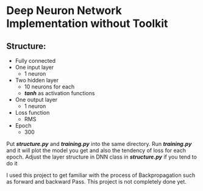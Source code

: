 # Deep Neuron Network Implementation without Toolkit

## Structure:
- Fully connected
- One input layer
  - 1 neuron
- Two hidden layer
  - 10 neurons for each
  - ***tanh*** as activation functions
- One output layer
  - 1 neuron
- Loss function
  - RMS
- Epoch
  - 300

Put ***structure.py*** and ***training.py*** into the same directory. Run ***training.py*** and it will plot the model you get and also the tendency of loss for each epoch.
Adjust the layer structure in DNN class in ***structure.py*** if you tend to do it

I used this project to get familiar with the process of Backpropagation such as forward and backward Pass. This project is not completely done yet.
